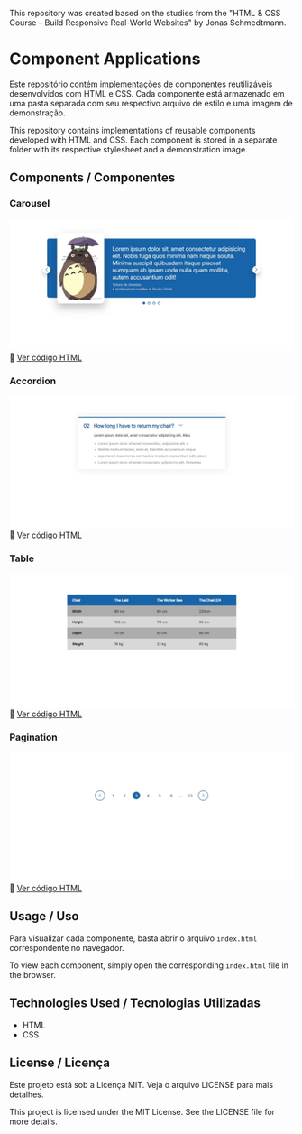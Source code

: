 
This repository was created based on the studies from the "HTML & CSS Course – Build Responsive Real-World Websites" by Jonas Schmedtmann.

# Component Applications

Este repositório contém implementações de componentes reutilizáveis desenvolvidos com HTML e CSS. Cada componente está armazenado em uma pasta separada com seu respectivo arquivo de estilo e uma imagem de demonstração.

This repository contains implementations of reusable components developed with HTML and CSS. Each component is stored in a separate folder with its respective stylesheet and a demonstration image.

## Components / Componentes

### Carousel  
![Carousel Preview](component-applications/carousel/screenshot.jpg)  
🔗 [Ver código HTML](component-applications/carousel/carousel.html)

### Accordion  
![Accordion Preview](component-applications/accordion/screenshot.jpg)  
🔗 [Ver código HTML](component-applications/accordion/index.html)

### Table  
![Table Preview](component-applications/table/screenshot.jpg)  
🔗 [Ver código HTML](component-applications/table/table.html) 

### Pagination  
![Pagination Preview](component-applications/pagination/screenshot.jpg)  
🔗 [Ver código HTML](component-applications/pagination/pagination.html) 

## Usage / Uso

Para visualizar cada componente, basta abrir o arquivo `index.html` correspondente no navegador.

To view each component, simply open the corresponding `index.html` file in the browser.

## Technologies Used / Tecnologias Utilizadas
- HTML
- CSS

## License / Licença  
Este projeto está sob a Licença MIT. Veja o arquivo LICENSE para mais detalhes.  

This project is licensed under the MIT License. See the LICENSE file for more details.
